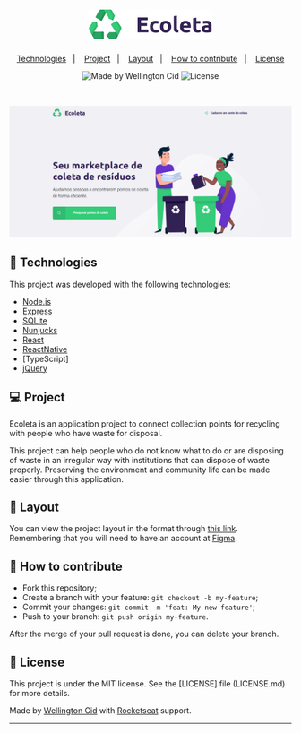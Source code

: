 <h1 align="center">
    <img alt="Ecoleta" title="Ecoleta" src="assets/logo.svg" width="220px" />
</h1>

<p align="center">
  <a href="#rocket-technologies">Technologies</a>&nbsp;&nbsp;&nbsp;|&nbsp;&nbsp;&nbsp;
  <a href="#-project">Project</a>&nbsp;&nbsp;&nbsp;|&nbsp;&nbsp;&nbsp;
  <a href="#-layout">Layout</a>&nbsp;&nbsp;&nbsp;|&nbsp;&nbsp;&nbsp;
  <a href="#-how-contribute">How to contribute</a>&nbsp;&nbsp;&nbsp;|&nbsp;&nbsp;&nbsp;
  <a href="#memo-license">License</a>
</p>

<p align="center">
 <img alt="Made by Wellington Cid" src="https://img.shields.io/badge/made%20by-Wellington%20Cid-%23F8952D">

  <img alt="License" src="https://img.shields.io/static/v1?label=license&message=MIT&color=7159c1&labelColor=000000">
</p>

<br>

<p align="center">
    <img alt="Ecoleta" src="assets/ecoleta.png" widht="100%">
</p>

## 🚀 Technologies

This project was developed with the following technologies:

* [Node.js]
* [Express]
* [SQLite]
* [Nunjucks]
* [React]
* [ReactNative]
* [TypeScript]
* [jQuery] 

## 💻 Project

Ecoleta is an application project to connect collection points for recycling with people who have waste for disposal.

This project can help people who do not know what to do or are disposing of waste in an irregular way with institutions that can dispose of waste properly. Preserving the environment and community life can be made easier through this application.

## 🔖 Layout
You can view the project layout in the format through [this link](<https://www.figma.com/file/Byw4X5etg8VCmezueyhzkC/Ecoleta-(Starter)?node-id=136%3A546>). Remembering that you will need to have an account at [Figma]. 

## 🤔 How to contribute

- Fork this repository;
- Create a branch with your feature: `git checkout -b my-feature`;
- Commit your changes: `git commit -m 'feat: My new feature'`;
- Push to your branch: `git push origin my-feature`.

After the merge of your pull request is done, you can delete your branch.

## :memo: License

This project is under the MIT license. See the [LICENSE] file (LICENSE.md) for more details.

Made by [Wellington Cid](https://linkedin.com/in/wellingtoncid) with [Rocketseat](https://rocketseat.com.br) support.

----


   [ecoleta]: <https://github.com/wellingtoncid/Ecoleta>
   [React]: <https://reactjs.org/>
   [ReactNative]: <https://facebook.github.io/react-native/>
   [TypeSript]: <https://www.typescriptlang.org/>
   [Express]:<https://expressjs.com/>
   [Node.js]: <http://nodejs.org>
   [jQuery]: <http://jquery.com>
   [@wellingtoncid]: <http://twitter.com/wellingtoncid>
   [@wellingtoncid/in]: <http://linkedin.com/in/wellingtoncid>
   [SQLite]: <https://www.sqlite.org/index.html>
   [Nunjucks]: <https://mozilla.github.io/nunjucks/>
   [Figma]: <https://figma.com/>
